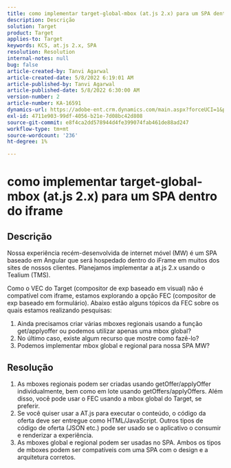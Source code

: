 ```yaml
---
title: como implementar target-global-mbox (at.js 2.x) para um SPA dentro do iframe
description: Descrição
solution: Target
product: Target
applies-to: Target
keywords: KCS, at.js 2.x, SPA
resolution: Resolution
internal-notes: null
bug: false
article-created-by: Tanvi Agarwal
article-created-date: 5/8/2022 6:19:01 AM
article-published-by: Tanvi Agarwal
article-published-date: 5/8/2022 6:30:00 AM
version-number: 2
article-number: KA-16591
dynamics-url: https://adobe-ent.crm.dynamics.com/main.aspx?forceUCI=1&pagetype=entityrecord&etn=knowledgearticle&id=423f1dbc-96ce-ec11-a7b5-00224809c101
exl-id: 4711e903-99df-4056-b21e-7d08bc42d808
source-git-commit: e8f4ca2dd578944d4fe399074fab461de88ad247
workflow-type: tm+mt
source-wordcount: '236'
ht-degree: 1%

---
```


# como implementar target-global-mbox (at.js 2.x) para um SPA dentro do iframe

## Descrição


Nossa experiência recém-desenvolvida de internet móvel (MW) é um SPA baseado em Angular que será hospedado dentro do iFrame em muitos dos sites de nossos clientes. Planejamos implementar a at.js 2.x usando o Tealium (TMS).

Como o VEC do Target (compositor de exp baseado em visual) não é compatível com iframe, estamos explorando a opção FEC (compositor de exp baseado em formulário). Abaixo estão alguns tópicos da FEC sobre os quais estamos realizando pesquisas:



1. Ainda precisamos criar várias mboxes regionais usando a função get/applyoffer ou podemos utilizar apenas uma mbox global?
2. No último caso, existe algum recurso que mostre como fazê-lo?
3. Podemos implementar mbox global e regional para nossa SPA MW?



## Resolução


1. As mboxes regionais podem ser criadas usando getOffer/applyOffer individualmente, bem como em lote usando getOffers/applyOffers. Além disso, você pode usar o FEC usando a mbox global do Target, se preferir.
2. Se você quiser usar a AT.js para executar o conteúdo, o código da oferta deve ser entregue como HTML/JavaScript. Outros tipos de código de oferta (JSON etc.) pode ser usado se o aplicativo o consumir e renderizar a experiência.
3. As mboxes global e regional podem ser usadas no SPA. Ambos os tipos de mboxes podem ser compatíveis com uma SPA com o design e a arquitetura corretos.
